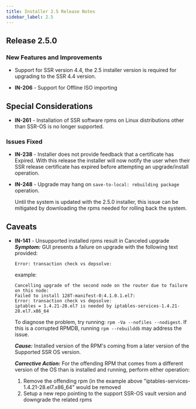 ```yaml
---
title: Installer 2.5 Release Notes
sidebar_label: 2.5
---
```


## Release 2.5.0

### New Features and Improvements

- Support for SSR version 4.4, the 2.5 installer version is required for upgrading to the SSR 4.4 version.

- **IN-206** - Support for Offline ISO importing

## Special Considerations

- **IN-261** - Installation of SSR software rpms on Linux distributions other than SSR-OS is no longer supported.

### Issues Fixed

- **IN-238** - Installer does not provide feedback that a certificate has Expired. With this release the installer will now notify the user when their SSR release certificate has expired before attempting an upgrade/install operation.

- **IN-248** - Upgrade may hang on `save-to-local: rebuilding package` operation. 

  Until the system is updated with the 2.5.0 installer, this issue can be mitigated by downloading the rpms needed for rolling back the system.

## Caveats

- **IN-141** - Unsupported installed rpms result in Canceled upgrade
  _**Symptom:**_ GUI presents a failure on upgrade with the following text provided:

  ```
  Error: transaction check vs depsolve:
  ```

  example:

  ```
  Cancelling upgrade of the second node on the router due to failure on this node:
  Failed to install 128T-manifest-0:4.1.0.1.el7:
  Error: transaction check vs depsolve:
  iptables = 1.4.21-28.el7 is needed by iptables-services-1.4.21-28.el7.x86_64
  ```

  To diagnose the problem, try running: `rpm -Va --nofiles --nodigest`.
  If this is a corrupted RPMDB, running `rpm --rebuilddb` may address the issue.

  _**Cause:**_ Installed version of the RPM's coming from a later version of the Supported SSR OS version.

  _**Corrective Action:**_ For the offending RPM that comes from a different version of the OS than is installed and running, perform either operation:

  1. Remove the offending rpm (in the example above "iptables-services-1.4.21-28.el7.x86_64" would be removed
  2. Setup a new repo pointing to the support SSR-OS vault version and downgrade the related rpms
